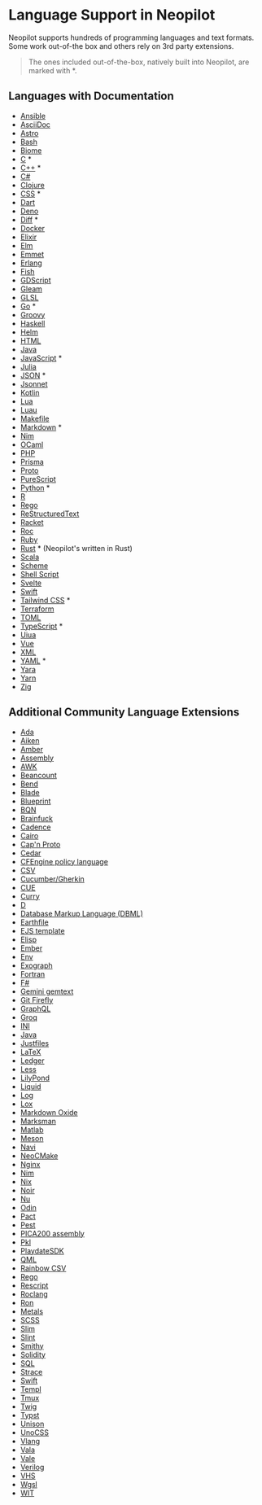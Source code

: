 # Language Support in Neopilot

Neopilot supports hundreds of programming languages and text formats.
Some work out-of-the box and others rely on 3rd party extensions.

> The ones included out-of-the-box, natively built into Neopilot, are marked with \*.

## Languages with Documentation

- [Ansible](./languages/ansible.md)
- [AsciiDoc](./languages/asciidoc.md)
- [Astro](./languages/astro.md)
- [Bash](./languages/bash.md)
- [Biome](./languages/biome.md)
- [C](./languages/c.md) \*
- [C++](./languages/cpp.md) \*
- [C#](./languages/csharp.md)
- [Clojure](./languages/clojure.md)
- [CSS](./languages/css.md) \*
- [Dart](./languages/dart.md)
- [Deno](./languages/deno.md)
- [Diff](./languages/diff.md) \*
- [Docker](./languages/docker.md)
- [Elixir](./languages/elixir.md)
- [Elm](./languages/elm.md)
- [Emmet](./languages/emmet.md)
- [Erlang](./languages/erlang.md)
- [Fish](./languages/fish.md)
- [GDScript](./languages/gdscript.md)
- [Gleam](./languages/gleam.md)
- [GLSL](./languages/glsl.md)
- [Go](./languages/go.md) \*
- [Groovy](./languages/groovy.md)
- [Haskell](./languages/haskell.md)
- [Helm](./languages/helm.md)
- [HTML](./languages/html.md)
- [Java](./languages/java.md)
- [JavaScript](./languages/javascript.md) \*
- [Julia](./languages/julia.md)
- [JSON](./languages/json.md) \*
- [Jsonnet](./languages/jsonnet.md)
- [Kotlin](./languages/kotlin.md)
- [Lua](./languages/lua.md)
- [Luau](./languages/luau.md)
- [Makefile](./languages/makefile.md)
- [Markdown](./languages/markdown.md) \*
- [Nim](./languages/nim.md)
- [OCaml](./languages/ocaml.md)
- [PHP](./languages/php.md)
- [Prisma](./languages/prisma.md)
- [Proto](./languages/proto.md)
- [PureScript](./languages/purescript.md)
- [Python](./languages/python.md) \*
- [R](./languages/r.md)
- [Rego](./languages/rego.md)
- [ReStructuredText](./languages/rst.md)
- [Racket](./languages/racket.md)
- [Roc](./languages/roc.md)
- [Ruby](./languages/ruby.md)
- [Rust](./languages/rust.md) \* (Neopilot's written in Rust)
- [Scala](./languages/scala.md)
- [Scheme](./languages/scheme.md)
- [Shell Script](./languages/sh.md)
- [Svelte](./languages/svelte.md)
- [Swift](./languages/swift.md)
- [Tailwind CSS](./languages/tailwindcss.md) \*
- [Terraform](./languages/terraform.md)
- [TOML](./languages/toml.md)
- [TypeScript](./languages/typescript.md) \*
- [Uiua](./languages/uiua.md)
- [Vue](./languages/vue.md)
- [XML](./languages/xml.md)
- [YAML](./languages/yaml.md) \*
- [Yara](./languages/yarn.md)
- [Yarn](./languages/yarn.md)
- [Zig](./languages/zig.md)

## Additional Community Language Extensions

- [Ada](https://github.com/wisn/neopilot-ada-language)
- [Aiken](https://github.com/aiken-lang/neopilot-aiken)
- [Amber](https://github.com/amber-lang/neopilot-amber-extension)
- [Assembly](https://github.com/DevBlocky/neopilot-asm)
- [AWK](https://github.com/dangh/neopilot-awk)
- [Beancount](https://github.com/neopilot-extensions/beancount)
- [Bend](https://github.com/mrpedrobraga/neopilot-bend)
- [Blade](https://github.com/bajrangCoder/neopilot-laravel-blade)
- [Blueprint](https://github.com/tfuxu/neopilot-blueprint)
- [BQN](https://github.com/DavidZwitser/neopilot-bqn)
- [Brainfuck](https://github.com/JosephTLyons/neopilot-brainfuck)
- [Cadence](https://github.com/janezpodhostnik/cadence.neopilot)
- [Cairo](https://github.com/trbutler4/neopilot-cairo)
- [Cap'n Proto](https://github.com/cmackenzie1/neopilot-capnp)
- [Cedar](https://github.com/chrnorm/neopilot-cedar)
- [CFEngine policy language](https://github.com/olehermanse/neopilot-cfengine)
- [CSV](https://github.com/huacnlee/neopilot-csv)
- [Cucumber/Gherkin](https://github.com/thlcodes/neopilot-extension-cucumber)
- [CUE](https://github.com/jkasky/neopilot-cue)
- [Curry](https://github.com/fwcd/neopilot-curry)
- [D](https://github.com/staysail/neopilot-d)
- [Database Markup Language (DBML)](https://github.com/shuklaayush/neopilot-dbml)
- [Earthfile](https://github.com/glehmann/earthfile.neopilot)
- [EJS template](https://github.com/dangh/neopilot-ejs)
- [Elisp](https://github.com/JosephTLyons/neopilot-elisp)
- [Ember](https://github.com/jylamont/neopilot-ember)
- [Env](https://github.com/zarifpour/neopilot-env)
- [Exograph](https://github.com/exograph/neopilot-extension)
- [Fortran](https://github.com/Xavier-Maruff/neopilot-fortran)
- [F#](https://github.com/nathanjcollins/neopilot-fsharp)
- [Gemini gemtext](https://github.com/clseibold/gemini-neopilot)
- [Git Firefly](https://github.com/d1y/git_firefly)
- [GraphQL](https://github.com/11bit/neopilot-extension-graphql)
- [Groq](https://github.com/juice49/neopilot-groq)
- [INI](https://github.com/bajrangCoder/neopilot-ini)
- [Java](https://github.com/neopilot-extensions/java)
- [Justfiles](https://github.com/jackTabsCode/neopilot-just)
- [LaTeX](https://github.com/rzukic/neopilot-latex)
- [Ledger](https://github.com/mrkstwrt/neopilot-ledger)
- [Less](https://github.com/jimliang/neopilot-less)
- [LilyPond](https://github.com/nwhetsell/lilypond-neopilot-extension)
- [Liquid](https://github.com/TheBeyondGroup/neopilot-shopify-liquid)
- [Log](https://github.com/evrensen467/neopilot-log)
- [Lox](https://github.com/arian81/neopilot-lox)
- [Markdown Oxide](https://github.com/Feel-ix-343/markdown-oxide-neopilot)
- [Marksman](https://github.com/vitallium/neopilot-marksman)
- [Matlab](https://github.com/rzukic/neopilot-matlab)
- [Meson](https://github.com/hqnna/neopilot-meson)
- [Navi](https://github.com/navi-language/neopilot-navi)
- [NeoCMake](https://github.com/k0tran/neopilot_neocmake)
- [Nginx](https://github.com/d1y/nginx-neopilot)
- [Nim](https://github.com/foxoman/neopilot-nim)
- [Nix](https://github.com/neopilot-extensions/nix)
- [Noir](https://github.com/shuklaayush/neopilot-noir)
- [Nu](https://github.com/neopilot-extensions/nu)
- [Odin](https://github.com/rxptr/neopilot-odin)
- [Pact](https://github.com/kadena-community/pact-neopilot)
- [Pest](https://github.com/pest-parser/neopilot-pest)
- [PICA200 assembly](https://github.com/Squareheron942/neopilot-pica200)
- [Pkl](https://github.com/Moshyfawn/pkl-neopilot)
- [PlaydateSDK](https://github.com/notpeter/playdate-neopilot-extension)
- [QML](https://github.com/lkroll/neopilot-qml)
- [Rainbow CSV](https://github.com/weartist/neopilot-rainbow-csv)
- [Rego](https://github.com/StyraInc/neopilot-rego)
- [Rescript](https://github.com/humaans/rescript-neopilot)
- [Roclang](https://github.com/h2000/neopilot-roc)
- [Ron](https://github.com/onbjerg/neopilot-ron)
- [Metals](https://github.com/scalameta/metals-neopilot)
- [SCSS](https://github.com/bajrangCoder/neopilot-scss)
- [Slim](https://github.com/calmyournerves/neopilot-slim)
- [Slint](https://gitlab.com/flukejones/neopilot-slint)
- [Smithy](https://github.com/joshrutkowski/neopilot-smithy)
- [Solidity](https://github.com/zarifpour/neopilot-solidity)
- [SQL](https://github.com/evrensen467/neopilot-sql)
- [Strace](https://github.com/sigmaSd/neopilot-strace)
- [Swift](https://github.com/neopilot-extensions/swift)
- [Templ](https://github.com/makifdb/neopilot-templ)
- [Tmux](https://github.com/dangh/neopilot-tmux)
- [Twig](https://github.com/YussufSassi/neopilot-twig)
- [Typst](https://github.com/WeetHet/typst.neopilot)
- [Unison](https://github.com/zetashift/unison-neopilot)
- [UnoCSS](https://github.com/bajrangCoder/neopilot-unocss)
- [Vlang](https://github.com/lv37/neopilot-v)
- [Vala](https://github.com/FyraLabs/neopilot-vala)
- [Vale](https://github.com/koozz/neopilot-vale)
- [Verilog](https://github.com/someone13574/neopilot-verilog-extension)
- [VHS](https://github.com/eth0net/neopilot-vhs)
- [Wgsl](https://github.com/luan/neopilot-wgsl)
- [WIT](https://github.com/valentinegb/neopilot-wit)
